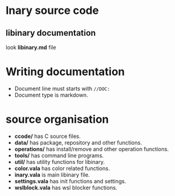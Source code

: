 # Inary source code

## libinary documentation
look **libinary.md** file

# Writing documentation

* Document line must starts with `//DOC:`
* Document type is markdown.

# source organisation

* **ccode/** has C source files.
* **data/** has package, repository and other functions.
* **operations/** has install/remove and other operation functions.
* **tools/** has command line programs.
* **util/** has utility functions for libinary.
* **color.vala** has color related functions.
* **inary.vala** is main libinary file.
* **settings.vala** has init functions and settings.
* **wslblock.vala** has wsl blocker functions.


